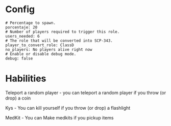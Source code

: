 # Config

```YML
# Percentage to spawn.
porcentaje: 20
# Number of players required to trigger this role.
users_needed: 6
# The role that will be converted into SCP-343.
player_to_convert_role: ClassD
no_players: No players alive right now
# Enable or disable debug mode.
debug: false
```

# Habilities

Teleport a random player - you can teleport a random player if you throw (or drop) a coin

Kys - You can kill yourself if you throw (or drop) a flashlight

MedKit - You can Make medkits if you pickup items
